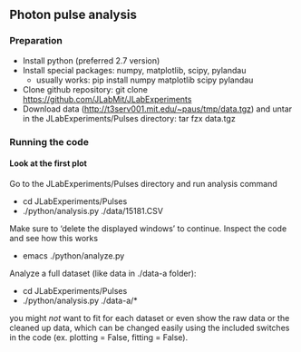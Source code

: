 ## Photon pulse analysis

### Preparation

* Install python (preferred 2.7 version)
* Install special packages: numpy, matplotlib, scipy, pylandau
   * usually works: pip install numpy matplotlib scipy pylandau
* Clone github repository: git clone https://github.com/JLabMit/JLabExperiments
* Download data (http://t3serv001.mit.edu/~paus/tmp/data.tgz) and untar in the JLabExperiments/Pulses directory: tar fzx data.tgz

### Running the code

#### Look at the first plot

Go to the JLabExperiments/Pulses directory and run analysis command

* cd JLabExperiments/Pulses
* ./python/analysis.py ./data/15181.CSV

Make sure to ‘delete the displayed windows’ to continue. Inspect the code and see how this works
* emacs ./python/analyze.py

Analyze a full dataset (like data in ./data-a folder):

* cd JLabExperiments/Pulses
* ./python/analysis.py ./data-a/*

you might *not* want to fit for each dataset or even show the raw data or the cleaned up data, which can be changed easily using the included switches in the code (ex. plotting = False, fitting = False).
